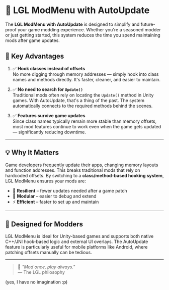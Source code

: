 # 🌟 LGL ModMenu with AutoUpdate

The **LGL ModMenu with AutoUpdate** is designed to simplify and future-proof your game modding experience. Whether you're a seasoned modder or just getting started, this system reduces the time you spend maintaining mods after game updates.

## 🚀 Key Advantages

1. ✅ **Hook classes instead of offsets**  
   No more digging through memory addresses — simply hook into class names and methods directly. It's faster, cleaner, and easier to maintain.

2. ✅ **No need to search for `Update()`**  
   Traditional mods often rely on locating the `Update()` method in Unity games. With AutoUpdate, that's a thing of the past. The system automatically connects to the required methods behind the scenes.

3. ✅ **Features survive game updates**  
   Since class names typically remain more stable than memory offsets, most mod features continue to work even when the game gets updated — significantly reducing downtime.

---

## 💡 Why It Matters

Game developers frequently update their apps, changing memory layouts and function addresses. This breaks traditional mods that rely on hardcoded offsets. By switching to a **class/method-based hooking system**, LGL ModMenu ensures your mods are:

- 🔄 **Resilient** – fewer updates needed after a game patch  
- 🧩 **Modular** – easier to debug and extend  
- ⚡ **Efficient** – faster to set up and maintain

---

## 🔧 Designed for Modders

LGL ModMenu is ideal for Unity-based games and supports both native C++/JNI hook-based logic and external UI overlays. The AutoUpdate feature is particularly useful for mobile platforms like Android, where patching offsets manually can be tedious.

---

> 💬 _"Mod once, play always."_  
> — The LGL philosophy

(yes, I have no imagination :p)
